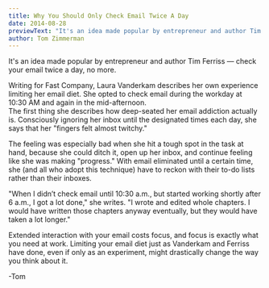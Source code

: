 ```yaml
---
title: Why You Should Only Check Email Twice A Day
date: 2014-08-28
previewText: "It's an idea made popular by entrepreneur and author Tim Ferriss — check your email twice a day, no more."
author: Tom Zimmerman
---
```

It's an idea made popular by entrepreneur and author Tim Ferriss — check your email twice a day, no more.  

Writing for Fast Company, Laura Vanderkam describes her own experience limiting her email diet. She opted to check email during the workday at 10:30 AM and again in the mid-afternoon.  
The first thing she describes how deep-seated her email addiction actually is. Consciously ignoring her inbox until the designated times each day, she says that her "fingers felt almost twitchy."  

The feeling was especially bad when she hit a tough spot in the task at hand, because she could ditch it, open up her inbox, and continue feeling like she was making "progress." With email eliminated until a certain time, she (and all who adopt this technique) have to reckon with their to-do lists rather than their inboxes.  

"When I didn’t check email until 10:30 a.m., but started working shortly after 6 a.m., I got a lot done," she writes. "I wrote and edited whole chapters. I would have written those chapters anyway eventually, but they would have taken a lot longer."  

Extended interaction with your email costs focus, and focus is exactly what you need at work. Limiting your email diet just as Vanderkam and Ferriss have done, even if only as an experiment, might drastically change the way you think about it.  

\-Tom